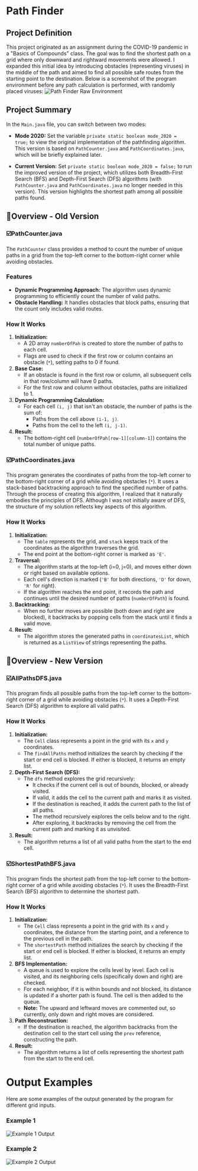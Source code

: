 # Path Finder

## Project Definition

This project originated as an assignment during the COVID-19 pandemic in a "Basics of Compounds" class. The goal was to find the shortest path on a grid where only downward and rightward movements were allowed. I expanded this initial idea by introducing obstacles (representing viruses) in the middle of the path and aimed to find all possible safe routes from the starting point to the destination.
Below is a screenshot of the program environment before any path calculation is performed, with randomly placed viruses:
![Path Finder Raw Environment](pics/programEnvir.png)

## Project Summary

In the `Main.java` file, you can switch between two modes:
- **Mode 2020:** Set the variable `private static boolean mode_2020 = true;` to view the original implementation of the pathfinding algorithm. This version is based on `PathCounter.java` and `PathCoordinates.java`, which will be briefly explained later.
  
- **Current Version:** Set `private static boolean mode_2020 = false;` to run the improved version of the project, which utilizes both Breadth-First Search (BFS) and Depth-First Search (DFS) algorithms (with `PathCounter.java` and `PathCoordinates.java` no longer needed in this version). This version highlights the shortest path among all possible paths found.

## 🔹Overview - Old Version

### ☑️PathCounter.java

The `PathCounter` class provides a method to count the number of unique paths in a grid from the top-left corner to the bottom-right corner while avoiding obstacles.

### Features
- **Dynamic Programming Approach:** The algorithm uses dynamic programming to efficiently count the number of valid paths.
- **Obstacle Handling:** It handles obstacles that block paths, ensuring that the count only includes valid routes.

### How It Works
1. **Initialization:**
   - A 2D array `numberOfPah` is created to store the number of paths to each cell.
   - Flags are used to check if the first row or column contains an obstacle (`*`), setting paths to 0 if found.
2. **Base Case:**
   - If an obstacle is found in the first row or column, all subsequent cells in that row/column will have 0 paths.
   - For the first row and column without obstacles, paths are initialized to 1.
3. **Dynamic Programming Calculation:**
   - For each cell `(i, j)` that isn't an obstacle, the number of paths is the sum of:
     - Paths from the cell above `(i-1, j)`.
     - Paths from the cell to the left `(i, j-1)`.
4. **Result:**
   - The bottom-right cell (`numberOfPah[row-1][column-1]`) contains the total number of unique paths.

### ☑️PathCoordinates.java

This program generates the coordinates of paths from the top-left corner to the bottom-right corner of a grid while avoiding obstacles (`*`). It uses a stack-based backtracking approach to find the specified number of paths. Through the process of creating this algorithm, I realized that it naturally embodies the principles of DFS. Although I was not initially aware of DFS, the structure of my solution reflects key aspects of this algorithm.

### How It Works
1. **Initialization:**
   - The `table` represents the grid, and `stack` keeps track of the coordinates as the algorithm traverses the grid.
   - The end point at the bottom-right corner is marked as `'E'`.
2. **Traversal:**
   - The algorithm starts at the top-left (i=0, j=0), and moves either down or right based on available options.
   - Each cell's direction is marked (`'B'` for both directions, `'D'` for down, `'R'` for right).
   - If the algorithm reaches the end point, it records the path and continues until the desired number of paths (`numberOfPath`) is found.
3. **Backtracking:**
   - When no further moves are possible (both down and right are blocked), it backtracks by popping cells from the stack until it finds a valid move.
4. **Result:**
   - The algorithm stores the generated paths in `coordinatesList`, which is returned as a `ListView` of strings representing the paths.

## 🔹Overview - New Version

### ☑️AllPathsDFS.java

This program finds all possible paths from the top-left corner to the bottom-right corner of a grid while avoiding obstacles (`*`). It uses a Depth-First Search (DFS) algorithm to explore all valid paths.

### How It Works
1. **Initialization:**
   - The `Cell` class represents a point in the grid with its `x` and `y` coordinates.
   - The `findAllPaths` method initializes the search by checking if the start or end cell is blocked. If either is blocked, it returns an empty list.
2. **Depth-First Search (DFS):**
   - The `dfs` method explores the grid recursively:
     - It checks if the current cell is out of bounds, blocked, or already visited.
     - If valid, it adds the cell to the current path and marks it as visited.
     - If the destination is reached, it adds the current path to the list of all paths.
     - The method recursively explores the cells below and to the right.
     - After exploring, it backtracks by removing the cell from the current path and marking it as unvisited.
3. **Result:**
   - The algorithm returns a list of all valid paths from the start to the end cell.

### ☑️ShortestPathBFS.java

This program finds the shortest path from the top-left corner to the bottom-right corner of a grid while avoiding obstacles (`*`). It uses the Breadth-First Search (BFS) algorithm to determine the shortest path.

### How It Works
1. **Initialization:**
   - The `Cell` class represents a point in the grid with its `x` and `y` coordinates, the distance from the starting point, and a reference to the previous cell in the path.
   - The `shortestPath` method initializes the search by checking if the start or end cell is blocked. If either is blocked, it returns an empty list.
2. **BFS Implementation:**
   - A queue is used to explore the cells level by level. Each cell is visited, and its neighboring cells (specifically down and right) are checked.
   - For each neighbor, if it is within bounds and not blocked, its distance is updated if a shorter path is found. The cell is then added to the queue.
   - **Note:** The upward and leftward moves are commented out, so currently, only down and right moves are considered.
3. **Path Reconstruction:**
   - If the destination is reached, the algorithm backtracks from the destination cell to the start cell using the `prev` reference, constructing the path.
4. **Result:**
   - The algorithm returns a list of cells representing the shortest path from the start to the end cell.

# Output Examples

Here are some examples of the output generated by the program for different grid inputs.

### Example 1
![Example 1 Output](pics/outputExample1.png)

### Example 2
![Example 2 Output](pics/outputExample2.png)
